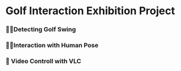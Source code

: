 # Golf Interaction Exhibition Project

### 🏌️‍♂️Detecting Golf Swing 

### 🧍‍♂️Interaction with Human Pose

### 🎥 Video Controll with VLC 

